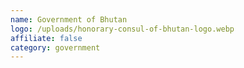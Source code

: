 ```yaml
---
name: Government of Bhutan
logo: /uploads/honorary-consul-of-bhutan-logo.webp
affiliate: false
category: government
---
```

